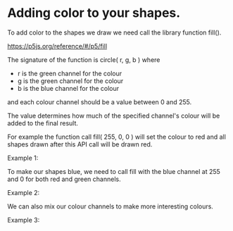 # Adding color to your shapes.

To add color to the shapes we draw we need call the library function fill().

<a href="https://p5js.org/reference/#/p5/fill" target="_blank">https://p5js.org/reference/#/p5/fill</a>

The signature of the function is circle( r, g, b ) where
  - r is the green channel for the colour
  - g is the green channel for the colour
  - b is the blue channel for the colour

and each colour channel should be a value between 0 and 255.

The value determines how much of the specified channel's colour will be added to the final result.

For example the function call fill( 255, 0, 0 )
will set the colour to red and all shapes drawn after this API call will be drawn red.

Example 1:
<div>
  <code><object data="Example-1.js" width="650" height="300"></object></code>
</div>

To make our shapes blue, we need to call fill with the blue channel at 255 and 0 for both red and green channels.

Example 2:
<div>
  <code><object data="Example-2.js" width="650" height="300"></object></code>
</div>

We can also mix our colour channels to make more interesting colours.

Example 3:
<div>
  <code><object data="Example-3.js" width="650" height="300"></object></code>
</div>
